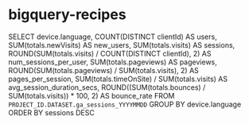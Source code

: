 # bigquery-recipes


SELECT
  device.language,
  COUNT(DISTINCT clientId) AS users,
  SUM(totals.newVisits) AS new_users,
  SUM(totals.visits) AS sessions,
  ROUND(SUM(totals.visits) / COUNT(DISTINCT clientId), 2) AS num_sessions_per_user,
  SUM(totals.pageviews) AS pageviews,
  ROUND(SUM(totals.pageviews) / SUM(totals.visits), 2) AS pages_per_session,
  SUM(totals.timeOnSite) / SUM(totals.visits) AS avg_session_duration_secs,
  ROUND((SUM(totals.bounces) / SUM(totals.visits)) * 100, 2) AS bounce_rate
FROM
  `PROJECT_ID.DATASET.ga_sessions_YYYYMMDD`
  GROUP BY device.language
  ORDER BY sessions DESC
